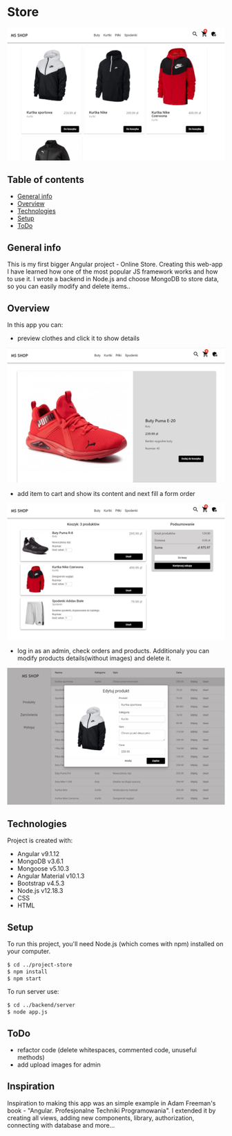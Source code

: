 # Store 
![Algorithm schema](./src/assets/screens_github/jackets.jpg)
## Table of contents
* [General info](#general-info)
* [Overview](#overwiev)
* [Technologies](#technologies)
* [Setup](#setup)
* [ToDo](#todo)

## General info
This is my first bigger Angular project - Online Store. Creating this web-app I have learned how one of the most popular JS framework works and how to use it. I wrote a backend in Node.js and choose MongoDB to store data, so you can easily modify and delete items..

## Overview
In this app you can:
* preview clothes and click it to show details

![Algorithm schema](./src/assets/screens_github/shoe.jpg)

* add item to cart and show its content and next fill a form order

![Algorithm schema](./src/assets/screens_github/summary.jpg)

* log in as an admin, check orders and products. Additionaly you can modify products details(without images) and delete it.

![Algorithm schema](./src/assets/screens_github/edit.jpg)

## Technologies
Project is created with:
* Angular v9.1.12
* MongoDB v3.6.1
* Mongoose v5.10.3
* Angular Material v10.1.3
* Bootstrap v4.5.3
* Node.js v12.18.3
* CSS
* HTML

## Setup
To run this project, you'll need Node.js (which comes with npm) installed on your computer. 
```
$ cd ../project-store
$ npm install
$ npm start
```

To run server use:
```
$ cd ../backend/server
$ node app.js
```

## ToDo
* refactor code (delete whitespaces, commented code, unuseful methods)
* add upload images for admin


## Inspiration
Inspiration to making this app was an simple example in Adam Freeman's book - "Angular. Profesjonalne Techniki Programowania". I extended it by creating all views, adding new components, library, authorization, connecting with database and more...
